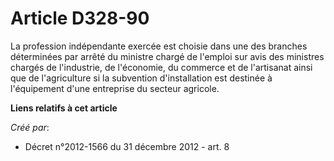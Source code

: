 # Article D328-90

La profession indépendante exercée est choisie dans une des branches déterminées par arrêté du ministre chargé de l'emploi
sur avis des ministres chargés de l'industrie, de l'économie, du commerce et de l'artisanat ainsi que de l'agriculture si la
subvention d'installation est destinée à l'équipement d'une entreprise du secteur agricole.

**Liens relatifs à cet article**

_Créé par_:

  - Décret n°2012-1566 du 31 décembre 2012 - art. 8
